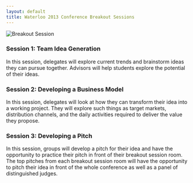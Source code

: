 ```yaml
---
layout: default
title: Waterloo 2013 Conference Breakout Sessions
---
```

<div class="col-md-6 pull-right">
	<img src="http://i.imgur.com/sNyyyOol.jpg" alt="Breakout Session" class="img-thumbnail img-responsive">
</div>

### Session 1: Team Idea Generation

In this session, delegates will explore current trends and brainstorm ideas they can pursue together. Advisors will help students explore the potential of their ideas.

### Session 2: Developing a Business Model

In this session, delegates will look at how they can transform their idea into a working project. They will explore such things as target markets, distribution channels, and the daily activities required to deliver the value they propose.

### Session 3: Developing a Pitch

In this session, groups will develop a pitch for their idea and have the opportunity to practice their pitch in front of their breakout session room. The top pitches from each breakout session room will have the opportunity to pitch their idea in front of the whole conference as well as a panel of distinguished judges.
